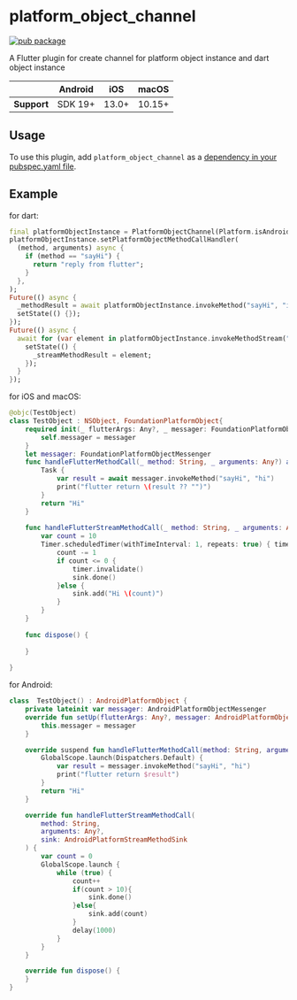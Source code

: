 # platform_object_channel

[![pub package](https://img.shields.io/pub/v/platform_object_channel.svg)](https://pub.dev/packages/platform_object_channel)

A Flutter plugin for create channel for platform object instance and dart object instance

|             | Android | iOS   | macOS    |
|-------------|---------|-------|----------|
| **Support** | SDK 19+ | 13.0+ | 10.15+   |

## Usage

To use this plugin, add `platform_object_channel` as a [dependency in your pubspec.yaml file](https://flutter.dev/platform-plugins/).

## Example

for dart:

```dart
final platformObjectInstance = PlatformObjectChannel(Platform.isAndroid ? "com.example.example.TestObject" : "TestObject", "arguments");
platformObjectInstance.setPlatformObjectMethodCallHandler(
  (method, arguments) async {
    if (method == "sayHi") {
      return "reply from flutter";
    }
  },
);
Future(() async {
  _methodResult = await platformObjectInstance.invokeMethod("sayHi", "im flutter");
  setState(() {});
});
Future(() async {
  await for (var element in platformObjectInstance.invokeMethodStream("sayHi_10", "im flutter, 10")) {
    setState(() {
      _streamMethodResult = element;
    });
  }
});
```

for iOS and macOS:

```swift
@objc(TestObject)
class TestObject : NSObject, FoundationPlatformObject{
    required init(_ flutterArgs: Any?, _ messager: FoundationPlatformObjectMessenger) {
        self.messager = messager
    }
    let messager: FoundationPlatformObjectMessenger
    func handleFlutterMethodCall(_ method: String, _ arguments: Any?) async -> Any? {
        Task {
            var result = await messager.invokeMethod("sayHi", "hi")
            print("flutter return \(result ?? "")")
        }
        return "Hi"
    }
    
    func handleFlutterStreamMethodCall(_ method: String, _ arguments: Any?, _ sink: platform_object_channel_foundation.FoundationPlatformStreamMethodSink) {
        var count = 10
        Timer.scheduledTimer(withTimeInterval: 1, repeats: true) { timer in
            count -= 1
            if count <= 0 {
                timer.invalidate()
                sink.done()
            }else {
                sink.add("Hi \(count)")
            }
        }
    }
    
    func dispose() {
        
    }
    
}
```

for Android:

```kotlin
class  TestObject() : AndroidPlatformObject {
    private lateinit var messager: AndroidPlatformObjectMessenger
    override fun setUp(flutterArgs: Any?, messager: AndroidPlatformObjectMessenger) {
        this.messager = messager
    }

    override suspend fun handleFlutterMethodCall(method: String, arguments: Any?): Any? {
        GlobalScope.launch(Dispatchers.Default) {
            var result = messager.invokeMethod("sayHi", "hi")
            print("flutter return $result")
        }
        return "Hi"
    }

    override fun handleFlutterStreamMethodCall(
        method: String,
        arguments: Any?,
        sink: AndroidPlatformStreamMethodSink
    ) {
        var count = 0
        GlobalScope.launch {
            while (true) {
                count++
                if(count > 10){
                    sink.done()
                }else{
                    sink.add(count)
                }
                delay(1000)
            }
        }
    }

    override fun dispose() {
    }
}
```